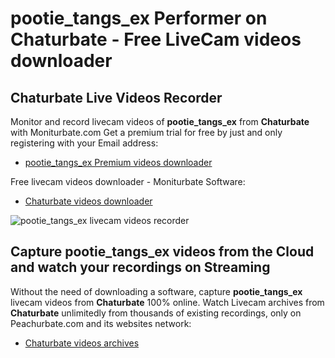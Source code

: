 # pootie_tangs_ex Performer on Chaturbate - Free LiveCam videos downloader

## Chaturbate Live Videos Recorder

Monitor and record livecam videos of **pootie_tangs_ex** from **Chaturbate** with Moniturbate.com
Get a premium trial for free by just and only registering with your Email address:
* [pootie_tangs_ex Premium videos downloader](https://moniturbate.com/request-demo-licence-key.html)

Free livecam videos downloader - Moniturbate Software:
* [Chaturbate videos downloader](https://moniturbate.com/moniturbate-download-software.html)

![pootie_tangs_ex livecam videos recorder](https://peachurnet.com/templates/moniturbate-software.png)


## Capture pootie_tangs_ex videos from the Cloud and watch your recordings on Streaming

Without the need of downloading a software, capture **pootie_tangs_ex** livecam videos from **Chaturbate** 100% online.
Watch Livecam archives from **Chaturbate** unlimitedly from thousands of existing recordings, only on Peachurbate.com and its websites network:
* [Chaturbate videos archives](https://peachurnet.com/)